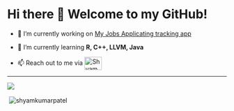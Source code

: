 <h1>Hi there 👋 Welcome to my GitHub!</h1>


- 🔭 I’m currently working on [My Jobs Applicating tracking app](https://github.com/shyamkumarpatel/job-compare-app)

- 🌱 I’m currently learning **R, C++, LLVM, Java**

- 📫 Reach out to me via <a href="https://www.linkedin.com/in/shyamkumar-patel" target="blank"><img align="center" src="https://raw.githubusercontent.com/rahuldkjain/github-profile-readme-generator/master/src/images/icons/Social/linked-in-alt.svg" alt="Shyam Patel" height="30" width="40" /></a>

<hr>
<a href="[![Top Langs]"> 
  <img align="center" src="https://github-readme-stats.vercel.app/api/top-langs/?username=shyamkumarpatel&layout=compact&theme=buefy" />
</a>


<p>&nbsp;<img align="center" src="https://github-readme-stats.vercel.app/api?username=shyamkumarpatel&show_icons=true&locale=en" alt="shyamkumarpatel" /></p>